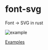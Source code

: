 # font-svg
Font -> SVG in rust

![example](https://raw.githubusercontent.com/matthunz/font-svg/main/image.svg)

[Examples](https://github.com/matthunz/font-svg/tree/main/examples)

